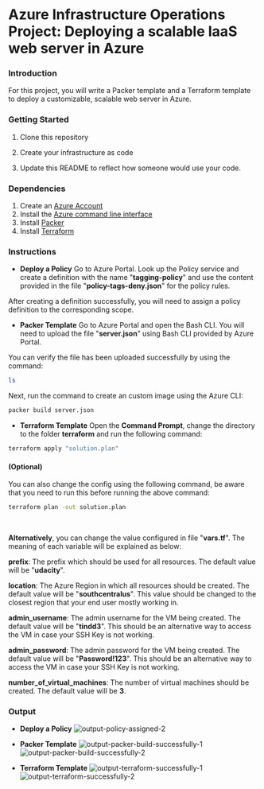 # Azure Infrastructure Operations Project: Deploying a scalable IaaS web server in Azure

### Introduction
For this project, you will write a Packer template and a Terraform template to deploy a customizable, scalable web server in Azure.

### Getting Started
1. Clone this repository

2. Create your infrastructure as code

3. Update this README to reflect how someone would use your code.

### Dependencies
1. Create an [Azure Account](https://portal.azure.com) 
2. Install the [Azure command line interface](https://docs.microsoft.com/en-us/cli/azure/install-azure-cli?view=azure-cli-latest)
3. Install [Packer](https://www.packer.io/downloads)
4. Install [Terraform](https://www.terraform.io/downloads.html)

### Instructions
- **Deploy a Policy**
Go to Azure Portal. Look up the Policy service and create a definition with the name "**tagging-policy**" and use the content provided in the file "**policy-tags-deny.json**" for the policy rules. 

After creating a definition successfully, you will need to assign a policy definition to the corresponding scope.

- **Packer Template**
Go to Azure Portal and open the Bash CLI. You will need to upload the file "**server.json**" using Bash CLI provided by Azure Portal.

You can verify the file has been uploaded successfully by using the command:
```bash
ls
```

Next, run the command to create an custom image using the Azure CLI:
```bash
packer build server.json
```

- **Terraform Template**
Open the **Command Prompt**, change the directory to the folder **terraform** and run the following command:

```bash
terraform apply "solution.plan"
```

#### (Optional)
You can also change the config using the following command, be aware that you need to run this before running the above command:
```bash
terraform plan -out solution.plan
```

<br />

**Alternatively**, you can change the value configured in file "**vars.tf**". The meaning of each variable will be explained as below:

**prefix**: The prefix which should be used for all resources. The default value will be "**udacity**".

**location**: The Azure Region in which all resources should be created. The default value will be "**southcentralus**". This value should be changed to the closest region that your end user mostly working in.

**admin_username**: The admin username for the VM being created. The default value will be "**tindd3**". This should be an alternative way to access the VM in case your SSH Key is not working.

**admin_password**: The admin password for the VM being created. The default value will be "**Password!123**". This should be an alternative way to access the VM in case your SSH Key is not working.

**number_of_virtual_machines**: The number of virtual machines should be created. The default value will be **3**.

### Output
- **Deploy a Policy**
![output-policy-assigned-2](https://github.com/user-attachments/assets/c60e2567-03b5-45b6-9dd4-8b6162bc0e5b)

- **Packer Template**
![output-packer-build-successfully-1](https://github.com/user-attachments/assets/d40a132e-03fe-4fd4-b760-c6aa7b5ae359)
![output-packer-build-successfully-2](https://github.com/user-attachments/assets/c096ca33-e11d-4292-bf0b-053558ab07a7)

- **Terraform Template**
![output-terraform-successfully-1](https://github.com/user-attachments/assets/9097bde7-0cd8-41d1-aa53-e669eb9b56df)
![output-terraform-successfully-2](https://github.com/user-attachments/assets/19adec69-800b-4682-b0be-6c9787ff84e4)
